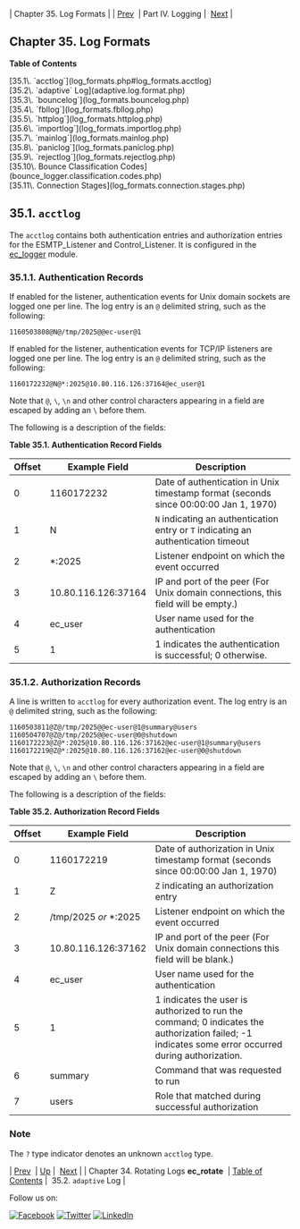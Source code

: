 | Chapter 35. Log Formats |
| [Prev](log_rotating.php)  | Part IV. Logging |  [Next](adaptive.log.format.php) |

## Chapter 35. Log Formats

**Table of Contents**

<dl class="toc">

<dt>[35.1\. `acctlog`](log_formats.php#log_formats.acctlog)</dt>

<dt>[35.2\. `adaptive` Log](adaptive.log.format.php)</dt>

<dt>[35.3\. `bouncelog`](log_formats.bouncelog.php)</dt>

<dt>[35.4\. `fbllog`](log_formats.fbllog.php)</dt>

<dt>[35.5\. `httplog`](log_formats.httplog.php)</dt>

<dt>[35.6\. `importlog`](log_formats.importlog.php)</dt>

<dt>[35.7\. `mainlog`](log_formats.mainlog.php)</dt>

<dt>[35.8\. `paniclog`](log_formats.paniclog.php)</dt>

<dt>[35.9\. `rejectlog`](log_formats.rejectlog.php)</dt>

<dt>[35.10\. Bounce Classification Codes](bounce_logger.classification.codes.php)</dt>

<dt>[35.11\. Connection Stages](log_formats.connection.stages.php)</dt>

</dl>

## 35.1. `acctlog`

The `acctlog` contains both authentication entries and authorization entries for the ESMTP_Listener and Control_Listener. It is configured in the [ec_logger](modules.ec_logger.php "71.30. EC_logger – Momentum-Style Logging") module.

### 35.1.1. Authentication Records

If enabled for the listener, authentication events for Unix domain sockets are logged one per line. The log entry is an `@` delimited string, such as the following:

`1160503808@N@/tmp/2025@@ec-user@1`

If enabled for the listener, authentication events for TCP/IP listeners are logged one per line. The log entry is an `@` delimited string, such as the following:

`1160172232@N@*:2025@10.80.116.126:37164@ec_user@1`

Note that `@`, `\`, `\n` and other control characters appearing in a field are escaped by adding an `\` before them.

The following is a description of the fields:

<a name="log_formats.authentication.record.fields"></a>

**Table 35.1. Authentication Record Fields**

| Offset | Example Field | Description |
| --- | --- | --- |
| 0 | 1160172232 | Date of authentication in Unix timestamp format (seconds since 00:00:00 Jan 1, 1970) |
| 1 | N | `N` indicating an authentication entry or `T` indicating an authentication timeout |
| 2 | *:2025 | Listener endpoint on which the event occurred |
| 3 | 10.80.116.126:37164 | IP and port of the peer (For Unix domain connections, this field will be empty.) |
| 4 | ec_user | User name used for the authentication |
| 5 | 1 | 1 indicates the authentication is successful; 0 otherwise. |

### 35.1.2. Authorization Records

A line is written to `acctlog` for every authorization event. The log entry is an `@` delimited string, such as the following:

```
1160503811@Z@/tmp/2025@@ec-user@1@summary@users
1160504707@Z@/tmp/2025@@ec-user@0@shutdown
1160172223@Z@*:2025@10.80.116.126:37162@ec-user@1@summary@users
1160172219@Z@*:2025@10.80.116.126:37162@ec-user@0@shutdown
```

Note that `@`, `\`, `\n` and other control characters appearing in a field are escaped by adding an `\` before them.

The following is a description of the fields:

<a name="log_formats.authorization.record.fields"></a>

**Table 35.2. Authorization Record Fields**

| Offset | Example Field | Description |
| --- | --- | --- |
| 0 | 1160172219 | Date of authorization in Unix timestamp format (seconds since 00:00:00 Jan 1, 1970) |
| 1 | Z | `Z` indicating an authorization entry |
| 2 | /tmp/2025 *or* *:2025 | Listener endpoint on which the event occurred |
| 3 | 10.80.116.126:37162 | IP and port of the peer (For Unix domain connections this field will be blank.) |
| 4 | ec_user | User name used for the authentication |
| 5 | 1 | 1 indicates the user is authorized to run the command; 0 indicates the authorization failed; -1 indicates some error occurred during authorization. |
| 6 | summary | Command that was requested to run |
| 7 | users | Role that matched during successful authorization |

### Note

The `?` type indicator denotes an unknown `acctlog` type.

| [Prev](log_rotating.php)  | [Up](p.logs.php) |  [Next](adaptive.log.format.php) |
| Chapter 34. Rotating Logs **ec_rotate**  | [Table of Contents](index.php) |  35.2. `adaptive` Log |

Follow us on:

[![Facebook](https://support.messagesystems.com/images/icon-facebook.png)](http://www.facebook.com/messagesystems) [![Twitter](https://support.messagesystems.com/images/icon-twitter.png)](http://twitter.com/#!/MessageSystems) [![LinkedIn](https://support.messagesystems.com/images/icon-linkedin.png)](http://www.linkedin.com/company/message-systems)